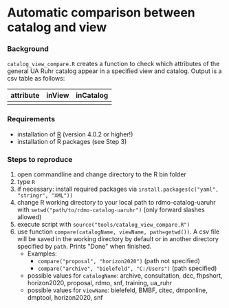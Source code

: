 # Automatic comparison between catalog and view

### Background
`catalog_view_compare.R` creates a function to check which attributes of the general UA Ruhr catalog appear in a specified view and catalog. Output is a csv table as follows:

| attribute | inView | inCatalog |
| --------- | ------ | --------- |
|           |        |           |

### Requirements
- installation of [R](https://cran.r-project.org) (version 4.0.2 or higher!)
- installation of R packages (see Step 3)

### Steps to reproduce
1. open commandline and change directory to the R bin folder
2. type `R`
3. if necessary: install required packages via `install.packages(c("yaml", "stringr", "XML"))`
4. change R working directory to your local path to rdmo-catalog-uaruhr with `setwd("path/to/rdmo-catalog-uaruhr")` (only forward slashes allowed)
5. execute script with `source("tools/catalog_view_compare.R")`
6. use function `compare(catalogName, viewName, path=getwd())`. A csv file will be saved in the working directory by default or in another directory specified by `path`. Prints "Done" when finished.
    - Examples:
        - `compare("proposal", "horizon2020")` (path not specified)
        - `compare("archive", "bielefeld", "C:/Users")` (path specified)
    - possible values for `catalogName`: archive, consultation, dcc, fhpshort, horizon2020, proposal, rdmo, snf, training, ua_ruhr
    - possible values for `viewName`: bielefeld, BMBF, citec, dmponline, dmptool, horizon2020, snf
